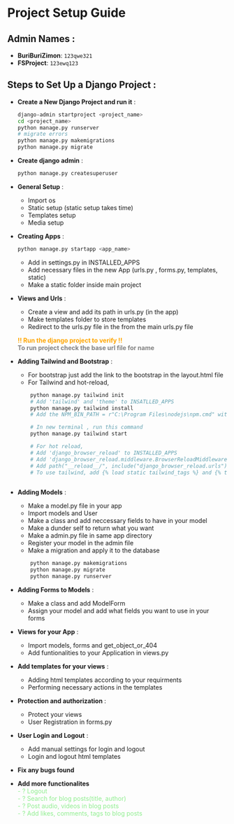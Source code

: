 # Project Setup Guide

## Admin Names :
- **BuriBuriZimon**: `123qwe321`
- **FSProject**: `123ewq123`

## Steps to Set Up a Django Project :

- **Create a New Django Project and run it** :
   ```bash
   django-admin startproject <project_name>
   cd <project_name>
   python manage.py runserver
   # migrate errors
   python manage.py makemigrations
   python manage.py migrate
    ```

- **Create django admin** :
    ```bash
    python manage.py createsuperuser
    ```

- **General Setup** :
    - Import os
    - Static setup (static setup takes time)
    - Templates setup 
    - Media setup 

- **Creating Apps** :
    ```bash
    python manage.py startapp <app_name>
    ```
    - Add in settings.py in INSTALLED_APPS
    - Add necessary files in the new App (urls.py , forms.py, templates, static)
    - Make a static folder inside main project


- **Views and Urls** :

    - Create a view and add its path in urls.py (in the app)
    - Make templates folder to store templates
    - Redirect to the urls.py file in the from the main urls.py file

    <span style="color: orange;">**!! Run the django project to verify !!**</span>
    <br/>
    <span style="color: gray;">**To run project check the base url file for name**</span>


- **Adding Tailwind and Bootstrap** :
    
    - For bootstrap just add the link to the bootstrap in the layout.html file
    - For Tailwind and hot-reload, 
    ```bash
        python manage.py tailwind init
        # Add 'tailwind' and 'theme' to INSATLLED_APPS
        python manage.py tailwind install
        # Add the NPM_BIN_PATH = r"C:\Program Files\nodejs\npm.cmd" with INTERNAL_IPS = ["127.0.0.1",]

        # In new terminal , run this command
        python manage.py tailwind start

        # For hot reload,
        # Add 'django_browser_reload' to INSTALLED_APPS
        # Add 'django_browser_reload.middleware.BrowserReloadMiddleware', to MIDDLEWARE
        # Add path("__reload__/", include("django_browser_reload.urls")), to urls.py
        # To use tailwind, add {% load static tailwind_tags %} and {% tailwind_css %} templates to all html files
         
    ```
    
- **Adding Models** :

    - Make a model.py file in your app
    - Import models and User
    - Make a class and add neccessary fields to have in your model
    - Make a dunder self to return what you want
    - Make a admin.py file in same app directory
    - Register your model in the admin file
    - Make a migration and apply it to the database
    ```bash
        python manage.py makemigrations
        python manage.py migrate
        python manage.py runserver
    ```

- **Adding Forms to Models** :
    
    - Make a class and add ModelForm
    - Assign your model and add what fields you want to use in your forms

- **Views for your App** :

    - Import models, forms and get_object_or_404  
    - Add funtionalities to your Application in views.py

- **Add templates for your views** :
    - Adding html templates according to your requirments
    - Performing necessary actions in the templates

- **Protection and authorization** :
    - Protect your views    
    - User Registration in forms.py

- **User Login and Logout** :
    - Add manual settings for login and logout 
    - Login and logout html templates

- **Fix any bugs found**

- **Add more functionalites**
    <br/>
    <span style="color: lightgreen;">
        - ? Logout     <br/>
        - ? Search for blog posts(title, author)    <br/>
        - ? Post audio, videos in blog posts    <br/>
        - ? Add likes, comments, tags to blog posts
    </span>
